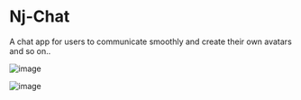 # Nj-Chat
A chat app for users to communicate smoothly and create their own avatars and so on..

![image](https://github.com/NeerajSharma10/Nj-Chat/assets/62813226/64de0281-807a-46ab-b292-ff1842c0f6d6)

![image](https://github.com/NeerajSharma10/Nj-Chat/assets/62813226/2ad734ce-d979-4dd6-af05-f9d9988c1ee8)



